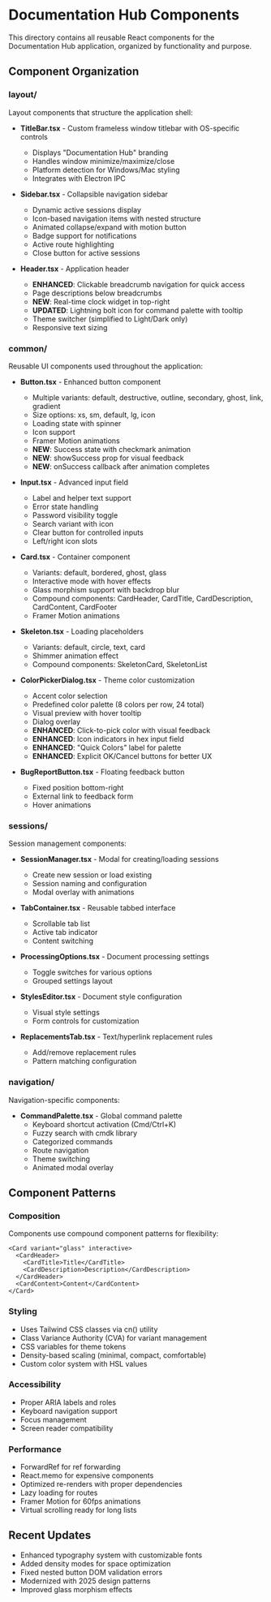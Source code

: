 # Documentation Hub Components

This directory contains all reusable React components for the Documentation Hub application, organized by functionality and purpose.

## Component Organization

### layout/

Layout components that structure the application shell:

- **TitleBar.tsx** - Custom frameless window titlebar with OS-specific controls
  - Displays "Documentation Hub" branding
  - Handles window minimize/maximize/close
  - Platform detection for Windows/Mac styling
  - Integrates with Electron IPC

- **Sidebar.tsx** - Collapsible navigation sidebar
  - Dynamic active sessions display
  - Icon-based navigation items with nested structure
  - Animated collapse/expand with motion button
  - Badge support for notifications
  - Active route highlighting
  - Close button for active sessions

- **Header.tsx** - Application header
  - **ENHANCED**: Clickable breadcrumb navigation for quick access
  - Page descriptions below breadcrumbs
  - **NEW**: Real-time clock widget in top-right
  - **UPDATED**: Lightning bolt icon for command palette with tooltip
  - Theme switcher (simplified to Light/Dark only)
  - Responsive text sizing

### common/

Reusable UI components used throughout the application:

- **Button.tsx** - Enhanced button component
  - Multiple variants: default, destructive, outline, secondary, ghost, link, gradient
  - Size options: xs, sm, default, lg, icon
  - Loading state with spinner
  - Icon support
  - Framer Motion animations
  - **NEW**: Success state with checkmark animation
  - **NEW**: showSuccess prop for visual feedback
  - **NEW**: onSuccess callback after animation completes

- **Input.tsx** - Advanced input field
  - Label and helper text support
  - Error state handling
  - Password visibility toggle
  - Search variant with icon
  - Clear button for controlled inputs
  - Left/right icon slots

- **Card.tsx** - Container component
  - Variants: default, bordered, ghost, glass
  - Interactive mode with hover effects
  - Glass morphism support with backdrop blur
  - Compound components: CardHeader, CardTitle, CardDescription, CardContent, CardFooter
  - Framer Motion animations

- **Skeleton.tsx** - Loading placeholders
  - Variants: default, circle, text, card
  - Shimmer animation effect
  - Compound components: SkeletonCard, SkeletonList

- **ColorPickerDialog.tsx** - Theme color customization
  - Accent color selection
  - Predefined color palette (8 colors per row, 24 total)
  - Visual preview with hover tooltip
  - Dialog overlay
  - **ENHANCED**: Click-to-pick color with visual feedback
  - **ENHANCED**: Icon indicators in hex input field
  - **ENHANCED**: "Quick Colors" label for palette
  - **ENHANCED**: Explicit OK/Cancel buttons for better UX

- **BugReportButton.tsx** - Floating feedback button
  - Fixed position bottom-right
  - External link to feedback form
  - Hover animations

### sessions/

Session management components:

- **SessionManager.tsx** - Modal for creating/loading sessions
  - Create new session or load existing
  - Session naming and configuration
  - Modal overlay with animations

- **TabContainer.tsx** - Reusable tabbed interface
  - Scrollable tab list
  - Active tab indicator
  - Content switching

- **ProcessingOptions.tsx** - Document processing settings
  - Toggle switches for various options
  - Grouped settings layout

- **StylesEditor.tsx** - Document style configuration
  - Visual style settings
  - Form controls for customization

- **ReplacementsTab.tsx** - Text/hyperlink replacement rules
  - Add/remove replacement rules
  - Pattern matching configuration

### navigation/

Navigation-specific components:

- **CommandPalette.tsx** - Global command palette
  - Keyboard shortcut activation (Cmd/Ctrl+K)
  - Fuzzy search with cmdk library
  - Categorized commands
  - Route navigation
  - Theme switching
  - Animated modal overlay

## Component Patterns

### Composition

Components use compound component patterns for flexibility:

```tsx
<Card variant="glass" interactive>
  <CardHeader>
    <CardTitle>Title</CardTitle>
    <CardDescription>Description</CardDescription>
  </CardHeader>
  <CardContent>Content</CardContent>
</Card>
```

### Styling

- Uses Tailwind CSS classes via cn() utility
- Class Variance Authority (CVA) for variant management
- CSS variables for theme tokens
- Density-based scaling (minimal, compact, comfortable)
- Custom color system with HSL values

### Accessibility

- Proper ARIA labels and roles
- Keyboard navigation support
- Focus management
- Screen reader compatibility

### Performance

- ForwardRef for ref forwarding
- React.memo for expensive components
- Optimized re-renders with proper dependencies
- Lazy loading for routes
- Framer Motion for 60fps animations
- Virtual scrolling ready for long lists

## Recent Updates

- Enhanced typography system with customizable fonts
- Added density modes for space optimization
- Fixed nested button DOM validation errors
- Modernized with 2025 design patterns
- Improved glass morphism effects

